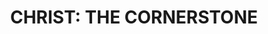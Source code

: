 ---
title: "CHRIST: THE CORNERSTONE"
menu:
  main:
    - name: "CHRIST: THE CORNERSTONE"
      url: "#"
      weight: 200
headless: true
_build:
  render: never
---
